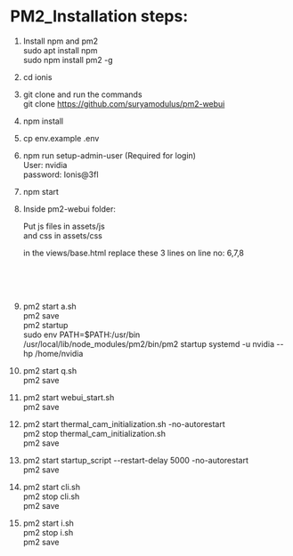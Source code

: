 # PM2_Installation steps: 
1. Install npm and pm2<br>
   sudo apt install npm<br>
   sudo npm install pm2 -g
2. cd ionis
3. git clone and run the commands<br>
   git clone https://github.com/suryamodulus/pm2-webui
4. npm install
5. cp env.example .env
6. npm run setup-admin-user (Required for login)<br>
   User: nvidia<br>
   password: Ionis@3fl
7. npm start
8. Inside pm2-webui folder:<br>

   
   Put js files in assets/js<br>
   and css in assets/css<br>
   
   in the views/base.html replace these 3 lines on line no: 6,7,8 <br>
   <script src="/assets/js/jquery-3.6.0.min.js" ></script><br>
   <script src="/assets/js/tabler.min.js"></script><br>
   <link rel="stylesheet" href="/assets/css/css/tabler.min.css"><br>

   
10. pm2 start a.sh <br>
   pm2 save<br>
   pm2 startup<br>
   sudo env PATH=$PATH:/usr/bin /usr/local/lib/node_modules/pm2/bin/pm2 startup systemd -u nvidia --hp /home/nvidia
11. pm2 start q.sh<br>
    pm2 save
12. pm2 start webui_start.sh<br>
    pm2 save
13. pm2 start thermal_cam_initialization.sh -no-autorestart<br>
    pm2 stop thermal_cam_initialization.sh<br>
    pm2 save
14. pm2 start startup_script --restart-delay 5000 -no-autorestart<br>
    pm2 save

15. pm2 start cli.sh<br>
    pm2 stop cli.sh<br>
    pm2 save
16. pm2 start i.sh<br>
    pm2 stop i.sh<br>
    pm2 save
 
 
